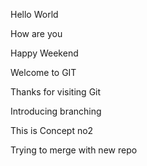 
Hello World

How are you 

Happy Weekend 

Welcome to GIT

Thanks for visiting Git 

Introducing  branching 

This is Concept no2 

Trying to merge with new repo 
